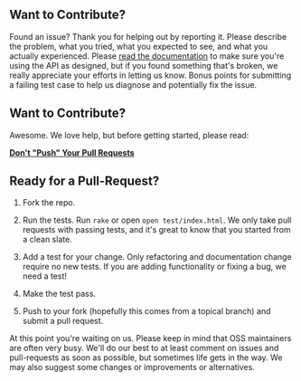 ## Want to Contribute?

Found an issue? Thank you for helping out by reporting it. Please describe the problem, what you tried, what you expected to see, and what you actually experienced. Please [read the documentation](http://relativistic.webcore.io/) to make sure you're using the API as designed, but if you found something that's broken, we really appreciate your efforts in letting us know. Bonus points for submitting a failing test case to help us diagnose and potentially fix the issue.


## Want to Contribute?

Awesome. We love help, but before getting started, please read:

**[Don't "Push" Your Pull Requests](http://www.igvita.com/2011/12/19/dont-push-your-pull-requests/)**


## Ready for a Pull-Request?

1. Fork the repo.

2. Run the tests. Run `rake` or open `open test/index.html`. We only take pull requests with passing tests, and it's great to know that you started from a clean slate.

3. Add a test for your change. Only refactoring and documentation change require no new tests. If you are adding functionality or fixing a bug, we need a test!

4. Make the test pass.

5. Push to your fork (hopefully this comes from a topical branch) and submit a pull request.

At this point you're waiting on us. Please keep in mind that OSS maintainers are often very busy. We'll do our best to at least comment on issues and pull-requests as soon as possible, but sometimes life gets in the way.  We may also suggest some changes or improvements or alternatives.

